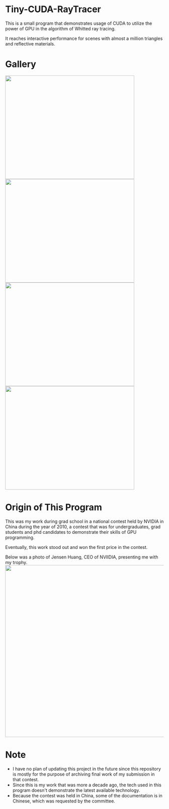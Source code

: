 # Tiny-CUDA-RayTracer
This is a small program that demonstrates usage of CUDA to utilize the power of GPU in the algorithm of Whitted ray tracing.

It reaches interactive performance for scenes with almost a million triangles and reflective materials.

# Gallery
<img src="https://github.com/JiayinCao/Tiny-CUDA-RayTracer/blob/master/gallery/billiard.jpg?raw=true" 
data-canonical-src="https://github.com/JiayinCao/Tiny-CUDA-RayTracer/blob/master/gallery/billiard.jpg?raw=true" width="410" height="328" />
<img src="https://github.com/JiayinCao/Tiny-CUDA-RayTracer/blob/master/gallery/dragon_on_table.jpg?raw=true" 
data-canonical-src="https://github.com/JiayinCao/Tiny-CUDA-RayTracer/blob/master/gallery/dragon_on_table.jpg?raw=true" width="410" height="328" />
<img src="https://github.com/JiayinCao/Tiny-CUDA-RayTracer/blob/master/gallery/toasters1.jpg?raw=true" 
data-canonical-src="https://github.com/JiayinCao/Tiny-CUDA-RayTracer/blob/master/gallery/toasters1.jpg?raw=true" width="410" height="328" />
<img src="https://github.com/JiayinCao/Tiny-CUDA-RayTracer/blob/master/gallery/bunny2.jpg?raw=true" 
data-canonical-src="https://github.com/JiayinCao/Tiny-CUDA-RayTracer/blob/master/gallery/bunny2.jpg?raw=true" width="410" height="328" />

# Origin of This Program
This was my work during grad school in a national contest held by NVIDIA in China during the year of 2010, a contest that was for undergraduates, 
grad students and phd candidates to demonstrate their skills of GPU programming.

Eventually, this work stood out and won the first price in the contest.

Below was a photo of Jensen Huang, CEO of NVIIDIA, presenting me with my trophy.
<img src="https://github.com/JiayinCao/Tiny-CUDA-RayTracer/blob/master/gallery/trophy.JPG?raw=true" 
data-canonical-src="https://github.com/JiayinCao/Tiny-CUDA-RayTracer/blob/master/gallery/trophy.JPG?raw=true" width="819" height="545" />

# Note
- I have no plan of updating this project in the future since this repository is mostly for the purpose of archiving final work of my submission in that contest.
- Since this is my work that was more a decade ago, the tech used in this program doesn't demonstrate the latest available technology.
- Because the contest was held in China, some of the documentation is in Chinese, which was requested by the committee.
